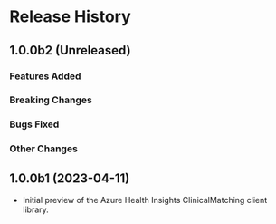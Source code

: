 # Release History

## 1.0.0b2 (Unreleased)

### Features Added

### Breaking Changes

### Bugs Fixed

### Other Changes

## 1.0.0b1 (2023-04-11)

- Initial preview of the Azure Health Insights ClinicalMatching client library.
